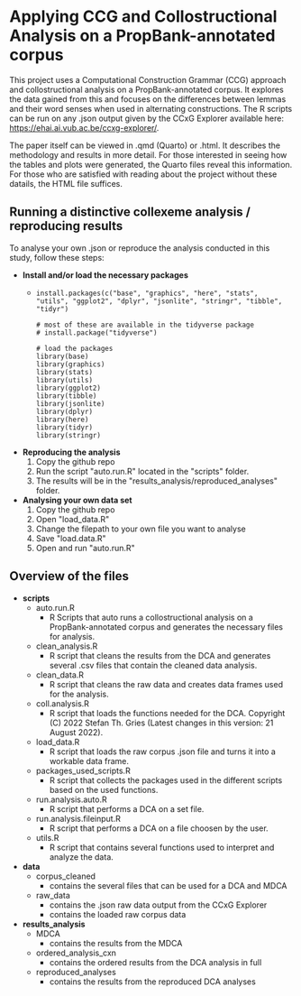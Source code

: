 # Applying CCG and Collostructional Analysis on a PropBank-annotated corpus

<!-- Very good README, although it would be good if it described the project in its entirety, e.g. the file(s) with the paper itself, output formats... the idea would be to make it as easy as possible to know what to read -->

This project uses a Computational Construction Grammar (CCG) approach and collostructional analysis on a PropBank-annotated corpus. It explores the data gained from this and focuses on the differences between lemmas and their word senses when used in alternating constructions. The R scripts can be run on any .json output given by the CCxG Explorer available here: https://ehai.ai.vub.ac.be/ccxg-explorer/.

The paper itself can be viewed in .qmd (Quarto) or .html. It describes the methodology and results in more detail. For those interested in seeing how the tables and plots were generated, the Quarto files reveal this information. For those who are satisfied with reading about the project without these datails, the HTML file suffices.

## Running a distinctive collexeme analysis / reproducing results

To analyse your own .json or reproduce the analysis conducted in this study, follow these steps:

* **Install and/or load the necessary packages**
  * ```
    install.packages(c("base", "graphics", "here", "stats", "utils", "ggplot2", "dplyr", "jsonlite", "stringr", "tibble", "tidyr")

    # most of these are available in the tidyverse package
    # install.package("tidyverse")

    # load the packages
    library(base)
    library(graphics)
    library(stats)
    library(utils)
    library(ggplot2)
    library(tibble)
    library(jsonlite)
    library(dplyr)
    library(here)
    library(tidyr)
    library(stringr)
    ```
* **Reproducing the analysis**
  1. Copy the github repo
  2. Run the script "auto.run.R" located in the "scripts" folder.
  3. The results will be in the "results_analysis/reproduced_analyses" folder.
* **Analysing your own data set**
  1. Copy the github repo
  2. Open "load_data.R"
  3. Change the filepath to your own file you want to analyse
  4. Save "load.data.R"
  5. Open and run "auto.run.R"

## Overview of the files

* **scripts**
  * auto.run.R
    * R Scripts that auto runs a collostructional analysis on a PropBank-annotated corpus and generates the necessary files for analysis.
  * clean_analysis.R
    * R script that cleans the results from the DCA and generates several .csv files that contain the cleaned data analysis.
  * clean_data.R
    * R script that cleans the raw data and creates data frames used for the analysis.
  * coll.analysis.R
    * R script that loads the functions needed for the DCA. Copyright (C) 2022 Stefan Th. Gries (Latest changes in this version: 21 August 2022).
  * load_data.R
    * R script that loads the raw corpus .json file and turns it into a workable data frame.
  * packages_used_scripts.R
    * R script that collects the packages used in the different scripts based on the used functions.
  * run.analysis.auto.R
    * R script that performs a DCA on a set file.
  * run.analysis.fileinput.R
    * R script that performs a DCA on a file choosen by the user.
  * utils.R
    * R script that contains several functions used to interpret and analyze the data.
* **data**
  * corpus_cleaned
    * contains the several files that can be used for a DCA and MDCA
  * raw_data
    * contains the .json raw data output from the CCxG Explorer
    * contains the loaded raw corpus data
* **results_analysis**
  * MDCA
    * contains the results from the MDCA
  * ordered_analysis_cxn
    * contains the ordered results from the DCA analysis in full
  * reproduced_analyses
    * contains the results from the reproduced DCA analyses
